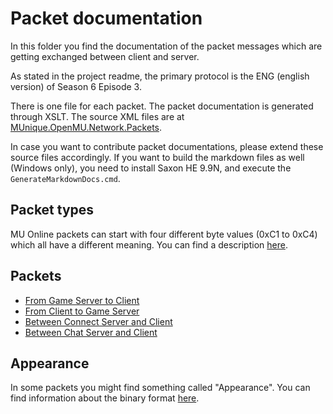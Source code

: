 ﻿# Packet documentation

In this folder you find the documentation of the packet messages which are getting
exchanged between client and server. 

As stated in the project readme, the primary protocol is the ENG (english version)
of Season 6 Episode 3.

There is one file for each packet. The packet documentation is generated through
XSLT. The source XML files are at [MUnique.OpenMU.Network.Packets](../../src/Network/Packets/).

In case you want to contribute packet documentations, please extend these source
files accordingly. If you want to build the markdown files as well (Windows only),
you need to install Saxon HE 9.9N, and execute the ```GenerateMarkdownDocs.cmd```.

## Packet types

MU Online packets can start with four different byte values (0xC1 to 0xC4) which
all have a different meaning. You can find a description [here](PacketTypes.md).

## Packets

  * [From Game Server to Client](ServerToClient.md)
  * [From Client to Game Server](ClientToServer.md)
  * [Between Connect Server and Client](ConnectServer.md)
  * [Between Chat Server and Client](ChatServer.md)
  
## Appearance

In some packets you might find something called "Appearance". You can find information
about the binary format [here](Appearance.md).
